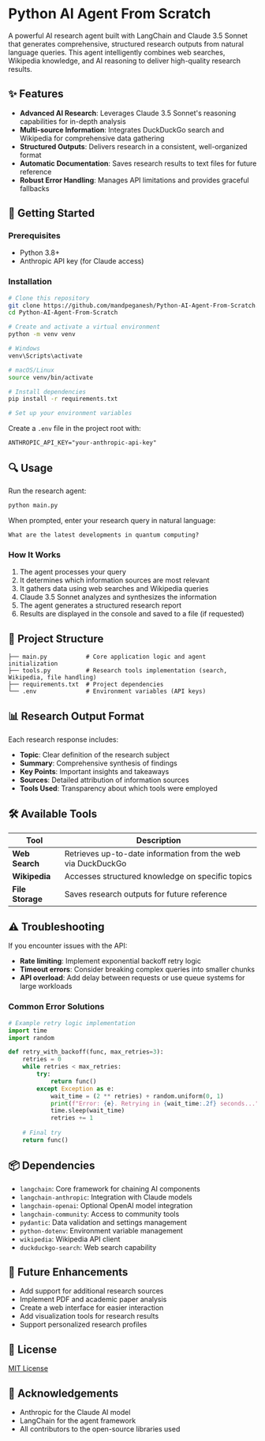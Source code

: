 # Python AI Agent From Scratch

A powerful AI research agent built with LangChain and Claude 3.5 Sonnet that generates comprehensive, structured research outputs from natural language queries. This agent intelligently combines web searches, Wikipedia knowledge, and AI reasoning to deliver high-quality research results.

## ✨ Features

- **Advanced AI Research**: Leverages Claude 3.5 Sonnet's reasoning capabilities for in-depth analysis
- **Multi-source Information**: Integrates DuckDuckGo search and Wikipedia for comprehensive data gathering
- **Structured Outputs**: Delivers research in a consistent, well-organized format
- **Automatic Documentation**: Saves research results to text files for future reference
- **Robust Error Handling**: Manages API limitations and provides graceful fallbacks

## 🚀 Getting Started

### Prerequisites

- Python 3.8+
- Anthropic API key (for Claude access)

### Installation

```bash
# Clone this repository
git clone https://github.com/mandpeganesh/Python-AI-Agent-From-Scratch.git
cd Python-AI-Agent-From-Scratch

# Create and activate a virtual environment
python -m venv venv

# Windows
venv\Scripts\activate

# macOS/Linux
source venv/bin/activate

# Install dependencies
pip install -r requirements.txt

# Set up your environment variables
```

Create a `.env` file in the project root with:

```
ANTHROPIC_API_KEY="your-anthropic-api-key"
```

## 🔍 Usage

Run the research agent:

```bash
python main.py
```

When prompted, enter your research query in natural language:

```
What are the latest developments in quantum computing?
```

### How It Works

1. The agent processes your query
2. It determines which information sources are most relevant
3. It gathers data using web searches and Wikipedia queries
4. Claude 3.5 Sonnet analyzes and synthesizes the information
5. The agent generates a structured research report
6. Results are displayed in the console and saved to a file (if requested)

## 📁 Project Structure

```
├── main.py           # Core application logic and agent initialization
├── tools.py          # Research tools implementation (search, Wikipedia, file handling)
├── requirements.txt  # Project dependencies
└── .env              # Environment variables (API keys)
```

## 📊 Research Output Format

Each research response includes:

- **Topic**: Clear definition of the research subject
- **Summary**: Comprehensive synthesis of findings
- **Key Points**: Important insights and takeaways
- **Sources**: Detailed attribution of information sources
- **Tools Used**: Transparency about which tools were employed

## 🛠️ Available Tools

| Tool | Description |
|------|-------------|
| **Web Search** | Retrieves up-to-date information from the web via DuckDuckGo |
| **Wikipedia** | Accesses structured knowledge on specific topics |
| **File Storage** | Saves research outputs for future reference |

## ⚠️ Troubleshooting

If you encounter issues with the API:

- **Rate limiting**: Implement exponential backoff retry logic
- **Timeout errors**: Consider breaking complex queries into smaller chunks
- **API overload**: Add delay between requests or use queue systems for large workloads

### Common Error Solutions

```python
# Example retry logic implementation
import time
import random

def retry_with_backoff(func, max_retries=3):
    retries = 0
    while retries < max_retries:
        try:
            return func()
        except Exception as e:
            wait_time = (2 ** retries) + random.uniform(0, 1)
            print(f"Error: {e}. Retrying in {wait_time:.2f} seconds...")
            time.sleep(wait_time)
            retries += 1
    
    # Final try
    return func()
```

## 📦 Dependencies

- `langchain`: Core framework for chaining AI components
- `langchain-anthropic`: Integration with Claude models
- `langchain-openai`: Optional OpenAI model integration
- `langchain-community`: Access to community tools
- `pydantic`: Data validation and settings management
- `python-dotenv`: Environment variable management
- `wikipedia`: Wikipedia API client
- `duckduckgo-search`: Web search capability

## 🔮 Future Enhancements

- Add support for additional research sources
- Implement PDF and academic paper analysis
- Create a web interface for easier interaction
- Add visualization tools for research results
- Support personalized research profiles

## 📄 License

[MIT License](LICENSE)

## 🙏 Acknowledgements

- Anthropic for the Claude AI model
- LangChain for the agent framework
- All contributors to the open-source libraries used